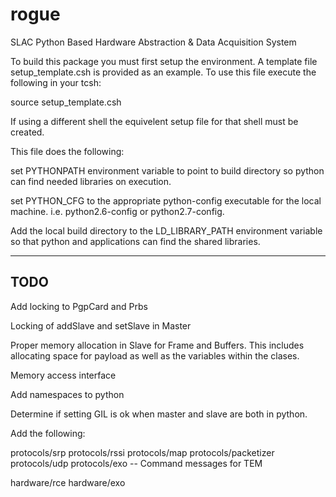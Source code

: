 # rogue
SLAC Python Based Hardware Abstraction &amp; Data Acquisition System

To build this package you must first setup the environment. A
template file setup_template.csh is provided as an example. To 
use this file execute the following in your tcsh:

source setup_template.csh

If using a different shell the equivelent setup file for that shell 
must be created.

This file does the following:

set PYTHONPATH environment variable to point to build directory so python
can find needed libraries on execution.

set PYTHON_CFG to the appropriate python-config executable for the local
machine. i.e. python2.6-config or python2.7-config.

Add the local build directory to the LD_LIBRARY_PATH environment variable
so that python and applications can find the shared libraries.

------------------
TODO
------------------

Add locking to PgpCard and Prbs

Locking of addSlave and setSlave in Master

Proper memory allocation in Slave for Frame and Buffers. This includes allocating
space for payload as well as the variables within the clases.

Memory access interface

Add namespaces to python

Determine if setting GIL is ok when master and slave are both in python.

Add the following:

protocols/srp
protocols/rssi
protocols/map
protocols/packetizer
protocols/udp
protocols/exo -- Command messages for TEM

hardware/rce
hardware/exo

